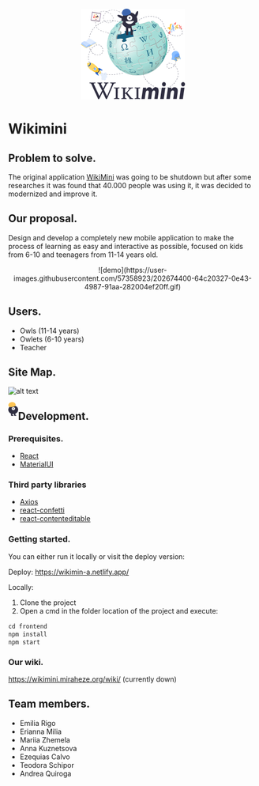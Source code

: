 <p align="center">
  <img src="https://github.com/WomenPlusPlus/deploy-impact-22-wikimini-a/blob/main/src/src/assets/wikiminiLogoLanguage.png">
</p>

# Wikimini

## Problem to solve.

The original application [WikiMini](https://wikimini.org/) was going to be shutdown but after some researches it was found that 40.000 people was using it, it was decided to modernized and improve it.

## Our proposal.

Design and develop a completely new mobile application to make the process of learning as easy and interactive as possible, focused on kids from 6-10 and teenagers from 11-14 years old.

<div align="center">
![demo](https://user-images.githubusercontent.com/57358923/202674400-64c20327-0e43-4987-91aa-282004ef20ff.gif)
</div>


## Users.

* Owls (11-14 years)
* Owlets (6-10 years)
* Teacher

## Site Map.
![alt text](https://github.com/WomenPlusPlus/deploy-impact-22-wikimini-a/blob/main/src/src/assets/SITE%20MAP.png)

<img src="https://github.com/WomenPlusPlus/deploy-impact-22-wikimini-a/blob/main/src/src/assets/monster.png" 
     width="20" height="28" align="left">
## Development.
### Prerequisites.

* [React](https://reactjs.org/)
* [MaterialUI](https://mui.com/)

### Third party libraries
* [Axios](https://axios-http.com/docs/intro)
* [react-confetti](https://www.npmjs.com/package/react-confetti)
* [react-contenteditable](https://www.npmjs.com/package/react-contenteditable)

### Getting started.

You can either run it locally or visit the deploy version:

Deploy: https://wikimin-a.netlify.app/

Locally:
1. Clone the project
2. Open a cmd in the folder location of the project and execute:
```
cd frontend
npm install
npm start
```

### Our wiki.
https://wikimini.miraheze.org/wiki/  (currently down)

## Team members.
* Emilia Rigo
* Erianna Milia
* Mariia Zhemela
* Anna Kuznetsova 
* Ezequias Calvo
* Teodora Schipor
* Andrea Quiroga
